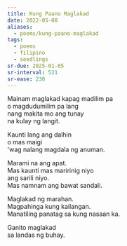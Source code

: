 ```yaml
---
title: Kung Paano Maglakad
date: 2022-05-08
aliases:
  - poems/kung-paano-maglakad
tags:
  - poems
  - filipino
  - seedlings
sr-due: 2025-01-05
sr-interval: 521
sr-ease: 230
---
```

Mainam maglakad kapag madilim pa  
o magdudumilim pa lang  
nang makita mo ang tunay  
na kulay ng langit.

Kaunti lang ang dalhin  
o mas maigi  
'wag nalang magdala ng anuman.

Marami na ang apat.  
Mas kaunti mas maririnig niyo  
ang sarili niyo.  
Mas namnam ang bawat sandali.

Maglakad ng marahan.  
Magpahinga kung kailangan.  
Manatiling panatag sa kung nasaan ka.

Ganito maglakad  
sa landas ng buhay.